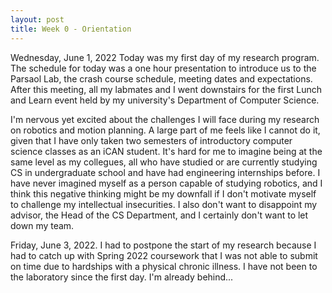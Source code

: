 ```yaml
---
layout: post
title: Week 0 - Orientation
---
```


Wednesday, June 1, 2022 
Today was my first day of my research program. The schedule for today
was a one hour presentation to introduce us to the Parsaol Lab,
the crash course schedule, meeting dates and expectations. After this meeting,
all my labmates and I went downstairs for the first Lunch and Learn event held
by my university's Department of Computer Science. 

I'm nervous yet excited about 
the challenges I will face during my research on robotics and motion planning.
A large part of me feels like I cannot do it, given that I have only
taken two semesters of introductory computer science classes as an iCAN student. 
It's hard for me to imagine being at the same level as my collegues, all who have studied
or are currently studying CS in undergraduate school and have had engineering internships before.
I have never imagined myself as a person capable of studying robotics, and 
I think this negative thinking might be my downfall if I don't motivate myself
to challenge my intellectual insecurities. I also don't want to disappoint my advisor,
the Head of the CS Department, and I certainly don't want to let down my team. 

Friday, June 3, 2022. 
I had to postpone the start of my research because I had to catch up with Spring 2022 coursework
that I was not able to submit on time due to hardships with a physical chronic illness. I have not been to the laboratory
since the first day. I'm already behind...


